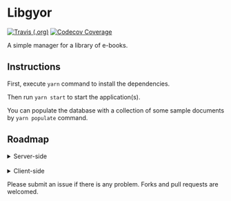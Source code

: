 # Libgyor

[![Travis (.org)](https://img.shields.io/travis/maacpiash/libgyor?style=flat-square)](https://travis-ci.org/maacpiash/libgyor)
[![Codecov Coverage](https://img.shields.io/codecov/c/github/maacpiash/spongemockify.svg)](https://codecov.io/gh/maacpiash/spongemockify)

A simple manager for a library of e-books.

## Instructions

First, execute `yarn` command to install the dependencies.

Then run `yarn start` to start the application(s).

You can populate the database with a collection of some sample documents by `yarn populate` command.

## Roadmap

<details>

<summary>Server-side</summary>

- [x] Node project initiation
- [x] Creation of a database
- [x] Creation of a server
- [x] Basic CRUD operations via API
  - [x] Create new book entries
  - [x] Read existing book entries
  - [x] Update existing book entries
  - [x] Delete existing book entries
- [x] Persistent storage (MySQL)

</details>

<br>

<details>

<summary>Client-side</summary>

- [x] Create new book entries
- [x] Read existing book entries
- [x] Update existing book entries
- [x] Delete existing book entries

</details>

Please submit an issue if there is any problem. Forks and pull requests are welcomed.
